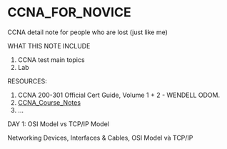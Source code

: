 # CCNA_FOR_NOVICE
CCNA detail note for people who are lost (just like me)

WHAT THIS NOTE INCLUDE
1. CCNA test main topics
2. Lab

RESOURCES:
1. CCNA 200-301 Official Cert Guide, Volume 1 + 2 -  WENDELL ODOM. 
2. [CCNA_Course_Notes](https://github.com/psaumur/CCNA_Course_Notes)
3. ...

DAY 1: OSI Model vs TCP/IP Model

Networking Devices, Interfaces & Cables, OSI Model và TCP/IP
